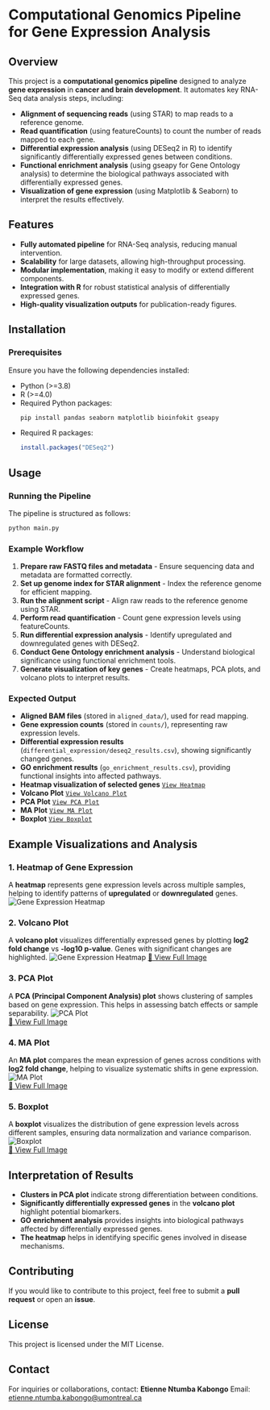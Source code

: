 # Computational Genomics Pipeline for Gene Expression Analysis

## Overview
This project is a **computational genomics pipeline** designed to analyze **gene expression** in **cancer and brain development**. It automates key RNA-Seq data analysis steps, including:
- **Alignment of sequencing reads** (using STAR) to map reads to a reference genome.
- **Read quantification** (using featureCounts) to count the number of reads mapped to each gene.
- **Differential expression analysis** (using DESeq2 in R) to identify significantly differentially expressed genes between conditions.
- **Functional enrichment analysis** (using gseapy for Gene Ontology analysis) to determine the biological pathways associated with differentially expressed genes.
- **Visualization of gene expression** (using Matplotlib & Seaborn) to interpret the results effectively.

## Features
- **Fully automated pipeline** for RNA-Seq analysis, reducing manual intervention.
- **Scalability** for large datasets, allowing high-throughput processing.
- **Modular implementation**, making it easy to modify or extend different components.
- **Integration with R** for robust statistical analysis of differentially expressed genes.
- **High-quality visualization outputs** for publication-ready figures.

## Installation
### Prerequisites
Ensure you have the following dependencies installed:
- Python (>=3.8)
- R (>=4.0)
- Required Python packages:
  ```bash
  pip install pandas seaborn matplotlib bioinfokit gseapy
  ```
- Required R packages:
  ```r
  install.packages("DESeq2")
  ```

## Usage
### Running the Pipeline
The pipeline is structured as follows:
```bash
python main.py
```

### Example Workflow
1. **Prepare raw FASTQ files and metadata** - Ensure sequencing data and metadata are formatted correctly.
2. **Set up genome index for STAR alignment** - Index the reference genome for efficient mapping.
3. **Run the alignment script** - Align raw reads to the reference genome using STAR.
4. **Perform read quantification** - Count gene expression levels using featureCounts.
5. **Run differential expression analysis** - Identify upregulated and downregulated genes with DESeq2.
6. **Conduct Gene Ontology enrichment analysis** - Understand biological significance using functional enrichment tools.
7. **Generate visualization of key genes** - Create heatmaps, PCA plots, and volcano plots to interpret results.

### Expected Output
- **Aligned BAM files** (stored in `aligned_data/`), used for read mapping.
- **Gene expression counts** (stored in `counts/`), representing raw expression levels.
- **Differential expression results** (`differential_expression/deseq2_results.csv`), showing significantly changed genes.
- **GO enrichment results** (`go_enrichment_results.csv`), providing functional insights into affected pathways.
- **Heatmap visualization of selected genes** [`View Heatmap`](figures/gene_expression_heatmap.png)
- **Volcano Plot** [`View Volcano Plot`](figures/volcano_plot.png)
- **PCA Plot** [`View PCA Plot`](figures/pca_plot.png)
- **MA Plot** [`View MA Plot`](figures/ma_plot.png)
- **Boxplot** [`View Boxplot`](figures/boxplot.png)

## Example Visualizations and Analysis
### **1. Heatmap of Gene Expression**
A **heatmap** represents gene expression levels across multiple samples, helping to identify patterns of **upregulated** or **downregulated** genes.
![Gene Expression Heatmap](figures/gene_expression_heatmap.png)

### **2. Volcano Plot**
A **volcano plot** visualizes differentially expressed genes by plotting **log2 fold change** vs **-log10 p-value**. Genes with significant changes are highlighted.
![Gene Expression Heatmap](figures/gene_expression_heatmap.png) 
[🔗 View Full Image](figures/volcano_plot.png)

### **3. PCA Plot**
A **PCA (Principal Component Analysis) plot** shows clustering of samples based on gene expression. This helps in assessing batch effects or sample separability.
![PCA Plot](figures/pca_plot.png)  
[🔗 View Full Image](figures/pca_plot.png)

### **4. MA Plot**
An **MA plot** compares the mean expression of genes across conditions with **log2 fold change**, helping to visualize systematic shifts in gene expression.
![MA Plot](figures/ma_plot.png)  
[🔗 View Full Image](figures/ma_plot.png)

### **5. Boxplot**
A **boxplot** visualizes the distribution of gene expression levels across different samples, ensuring data normalization and variance comparison.
![Boxplot](figures/boxplot.png)  
[🔗 View Full Image](figures/boxplot.png)

## Interpretation of Results
- **Clusters in PCA plot** indicate strong differentiation between conditions.
- **Significantly differentially expressed genes** in the **volcano plot** highlight potential biomarkers.
- **GO enrichment analysis** provides insights into biological pathways affected by differentially expressed genes.
- **The heatmap** helps in identifying specific genes involved in disease mechanisms.

## Contributing
If you would like to contribute to this project, feel free to submit a **pull request** or open an **issue**.

## License
This project is licensed under the MIT License.

## Contact
For inquiries or collaborations, contact:
**Etienne Ntumba Kabongo**
Email: [etienne.ntumba.kabongo@umontreal.ca](mailto:etienne.ntumba.kabongo@umontreal.ca)

